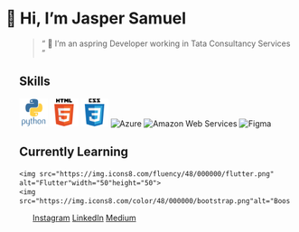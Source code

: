 <h1>
👋 Hi, I’m Jasper Samuel 
</h1>
<ul>
<blockquote><q> 👀 I’m an aspring Developer working in Tata Consultancy Services </q></blockquote> 

## Skills
<p align="left">
    <img src="https://raw.githubusercontent.com/devicons/devicon/master/icons/python/python-original-wordmark.svg" alt="python"width="50"height="50">
    <img src="https://raw.githubusercontent.com/devicons/devicon/master/icons/html5/html5-original-wordmark.svg" alt="HTML"width="50"height="50">
    <img src="https://raw.githubusercontent.com/devicons/devicon/master/icons/css3/css3-original-wordmark.svg" alt="CSS"width="50"height="50">
    <img src="https://img.icons8.com/color/48/000000/azure-1.png" alt="Azure"width="50"height="50">
    <img src="https://img.icons8.com/color/48/000000/amazon-web-services.png" alt="Amazon Web Services"width="50" height="50">
    <img src="https://img.icons8.com/doodle/48/000000/figma.png"alt="Figma"width="50"height="50"> 
    
## Currently Learning
    
    <img src="https://img.icons8.com/fluency/48/000000/flutter.png" alt="Flutter"width="50"height="50">
    <img src="https://img.icons8.com/color/48/000000/bootstrap.png"alt="Boostrap"width="50"height="50">


<ul>
<a href="https://www.instagram.com/jaspersamuelj/"target="_blank" rel="noopener noreferrer">Instagram</a>
<a href="https://www.linkedin.com/in/jaspersamuelj/"target="_blank" rel="noopener noreferrer">LinkedIn</a>
<a href="https://medium.com/@jaspersamuel"target="_blank" rel="noopener noreferrer">Medium</a>


<!---
jaspersamuel/jaspersamuel is a ✨ special ✨ repository because its `README.md` (this file) appears on your GitHub profile.
You can click the Preview link to take a look at your changes.
--->
